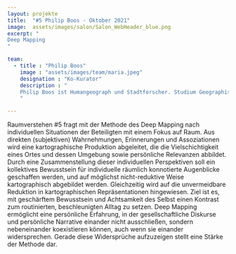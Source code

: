 ```yaml
---
layout: projekte
title:  "#5 Philip Boos - Oktober 2021"
image:  assets/images/salon/Salon_WebHeader_blue.png
excerpt: "
Deep Mapping
"

team:
  - title : "Philip Boos"
    image : "assets/images/team/maria.jpeg"
    designation : "Ko-Kurator"
    description : "
    Philip Boos ist Humangeograph und Stadtforscher. Studium Geographische Wissenschaften an der Freien Universität sowie Stadtgeographie an der Humboldt-Universität zu Berlin. 2016-2021 Wissenschaftlicher Mitarbeiter am Institut für Sozialinnovation, Berlin. Forschungsinteressen sind Raum- und Umweltwahrnehmung, Fahrradmobilität, sowie Lebensqualität in Städten.
    " 

---
```


Raumverstehen #5 fragt mit der Methode des Deep Mapping nach individuellen Situationen der Beteiligten mit einem Fokus auf Raum. Aus direkten (subjektiven) Wahrnehmungen, Erinnerungen und Assoziationen wird eine kartographische Produktion abgeleitet, die die Vielschichtigkeit eines Ortes und dessen Umgebung sowie persönliche Relevanzen abbildet. Durch eine Zusammenstellung dieser individuellen Perspektiven soll ein kollektives Bewusstsein für individuelle räumlich konnotierte Augenblicke geschaffen werden, und auf möglichst nicht-reduktive Weise kartographisch abgebildet werden. Gleichzeitig wird auf die unvermeidbare Reduktion in kartographischen Repräsentationen hingewiesen. Ziel ist es, mit geschärftem Bewusstsein und Achtsamkeit des Selbst einen Kontrast zum routinierten, beschleunigten Alltag zu setzen. Deep Mapping ermöglicht eine persönliche Erfahrung, in der gesellschaftliche Diskurse und persönliche Narrative einander nicht ausschließen, sondern nebeneinander koexistieren können, auch wenn sie einander widersprechen. Gerade diese Widersprüche aufzuzeigen stellt eine Stärke der Methode dar.


